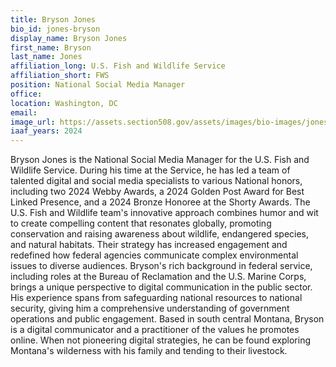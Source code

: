 ```yaml
---
title: Bryson Jones
bio_id: jones-bryson
display_name: Bryson Jones
first_name: Bryson
last_name: Jones
affiliation_long: U.S. Fish and Wildlife Service
affiliation_short: FWS
position: National Social Media Manager
office: 
location: Washington, DC
email: 
image_url: https://assets.section508.gov/assets/images/bio-images/jones-bryson.jpg
iaaf_years: 2024
---
```

Bryson Jones is the National Social Media Manager for the U.S. Fish and Wildlife Service. During his time at the Service, he has led a team of talented digital and social media specialists to various National honors, including two 2024 Webby Awards, a 2024 Golden Post Award for Best Linked Presence, and a 2024 Bronze Honoree at the Shorty Awards. The U.S. Fish and Wildlife team's innovative approach combines humor and wit to create compelling content that resonates globally, promoting conservation and raising awareness about wildlife, endangered species, and natural habitats. Their strategy has increased engagement and redefined how federal agencies communicate complex environmental issues to diverse audiences. Bryson's rich background in federal service, including roles at the Bureau of Reclamation and the U.S. Marine Corps, brings a unique perspective to digital communication in the public sector. His experience spans from safeguarding national resources to national security, giving him a comprehensive understanding of government operations and public engagement. Based in south central Montana, Bryson is a digital communicator and a practitioner of the values he promotes online. When not pioneering digital strategies, he can be found exploring Montana's wilderness with his family and tending to their livestock.